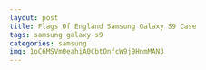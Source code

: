 ```yaml
---
layout: post
title: Flags Of England Samsung Galaxy S9 Case
tags: samsung galaxy s9
categories: samsung
img: 1oC6MSVm0eahiA0CbtOnfcW9j9HnmMAN3
---
```

